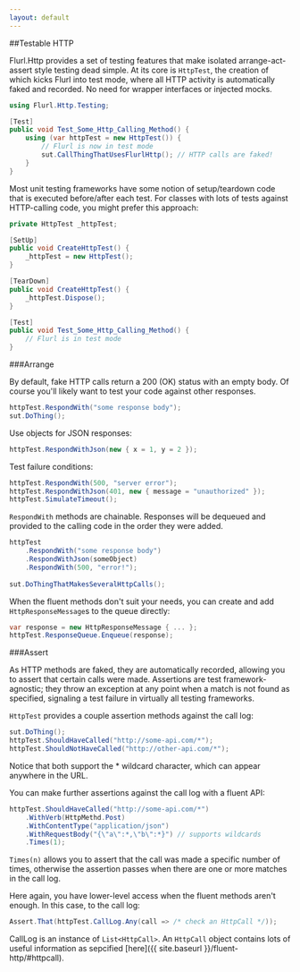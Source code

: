 ```yaml
---
layout: default
---
```


##Testable HTTP

Flurl.Http provides a set of testing features that make isolated arrange-act-assert style testing dead simple. At its core is `HttpTest`, the creation of which kicks Flurl into test mode, where all HTTP activity is automatically faked and recorded. No need for wrapper interfaces or injected mocks.

````c#
using Flurl.Http.Testing;

[Test]
public void Test_Some_Http_Calling_Method() {
    using (var httpTest = new HttpTest()) {
        // Flurl is now in test mode
        sut.CallThingThatUsesFlurlHttp(); // HTTP calls are faked!
    }
}
````

Most unit testing frameworks have some notion of setup/teardown code that is executed before/after each test. For classes with lots of tests against HTTP-calling code, you might prefer this approach:

````c#
private HttpTest _httpTest;

[SetUp]
public void CreateHttpTest() {
    _httpTest = new HttpTest();
}

[TearDown]
public void CreateHttpTest() {
    _httpTest.Dispose();
}

[Test]
public void Test_Some_Http_Calling_Method() {
    // Flurl is in test mode
}
````

###Arrange

By default, fake HTTP calls return a 200 (OK) status with an empty body. Of course you'll likely want to test your code against other responses.

````c#
httpTest.RespondWith("some response body");
sut.DoThing();
````

Use objects for JSON responses:

````c#
httpTest.RespondWithJson(new { x = 1, y = 2 });
````

Test failure conditions:

````c#
httpTest.RespondWith(500, "server error");
httpTest.RespondWithJson(401, new { message = "unauthorized" });
httpTest.SimulateTimeout();
````

`RespondWith` methods are chainable. Responses will be dequeued and provided to the calling code in the order they were added.

````c#
httpTest
    .RespondWith("some response body")
    .RespondWithJson(someObject)
    .RespondWith(500, "error!");
    
sut.DoThingThatMakesSeveralHttpCalls();
````

When the fluent methods don't suit your needs, you can create and add `HttpResponseMessage`s to the queue directly:

````c#
var response = new HttpResponseMessage { ... };
httpTest.ResponseQueue.Enqueue(response);
````

###Assert

As HTTP methods are faked, they are automatically recorded, allowing you to assert that certain calls were made. Assertions are test framework-agnostic; they throw an exception at any point when a match is not found as specified, signaling a test failure in virtually all testing frameworks.

`HttpTest` provides a couple assertion methods against the call log:

````c#
sut.DoThing();
httpTest.ShouldHaveCalled("http://some-api.com/*");
httpTest.ShouldNotHaveCalled("http://other-api.com/*");
````

Notice that both support the * wildcard character, which can appear anywhere in the URL.

You can make further assertions against the call log with a fluent API:

````c#
httpTest.ShouldHaveCalled("http://some-api.com/*")
    .WithVerb(HttpMethd.Post)
    .WithContentType("application/json")
    .WithRequestBody("{\"a\":*,\"b\":*}") // supports wildcards
    .Times(1);
````

`Times(n)` allows you to assert that the call was made a specific number of times, otherwise the assertion passes when there are one or more matches in the call log.

Here again, you have lower-level access when the fluent methods aren't enough. In this case, to the call log:

````c#
Assert.That(httpTest.CallLog.Any(call => /* check an HttpCall */));
````

CallLog is an instance of `List<HttpCall>`. An `HttpCall` object contains lots of useful information as sepcified [here]({{ site.baseurl }}/fluent-http/#httpcall).
